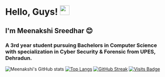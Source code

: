 # Hello, Guys! <img src="https://raw.githubusercontent.com/MartinHeinz/MartinHeinz/master/wave.gif" width="30px">
## I'm Meenakshi Sreedhar 😊
### A 3rd year student pursuing Bachelors in Computer Science with specialization in Cyber Security & Forensic from UPES, Dehradun.
![Meenakshi's GitHub stats](https://github-readme-stats.vercel.app/api?username=meenakshi-sreedhar&show_icons=true&theme=highcontrast)
[![Top Langs](https://github-readme-stats.vercel.app/api/top-langs/?username=meenakshi-sreedhar&layout=compact&theme=highcontrast)](https://github.com/meenakshi-sreedhar/github-readme-stats)
[![GitHub Streak](https://github-readme-streak-stats.herokuapp.com?user=meenakshi-sreedhar&theme=highcontrast&hide_border=true&date_format=j%20M%5B%20Y%5D)](https://git.io/streak-stats)
[![Visits Badge](https://badges.pufler.dev/visits/puf17640/git-badges)](https://badges.pufler.dev)
